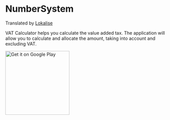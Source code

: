# NumberSystem

Translated by <a href='https://lokalise.com'>Lokalise</a>

VAT Calculator helps you calculate the value added tax.
The application will allow you to calculate and allocate the amount, taking into account and excluding VAT.

<a href='https://play.google.com/store/apps/details?id=ru.sandello.binaryconverter&pcampaignid=MKT-Other-global-all-co-prtnr-py-PartBadge-Mar2515-1'><img alt='Get it on Google Play' src='https://play.google.com/intl/en_us/badges/images/generic/en_badge_web_generic.png' width='200'/></a>
